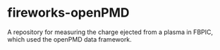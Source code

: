 # fireworks-openPMD
A repository for measuring the charge ejected from a plasma in FBPIC, which used the openPMD data framework.
